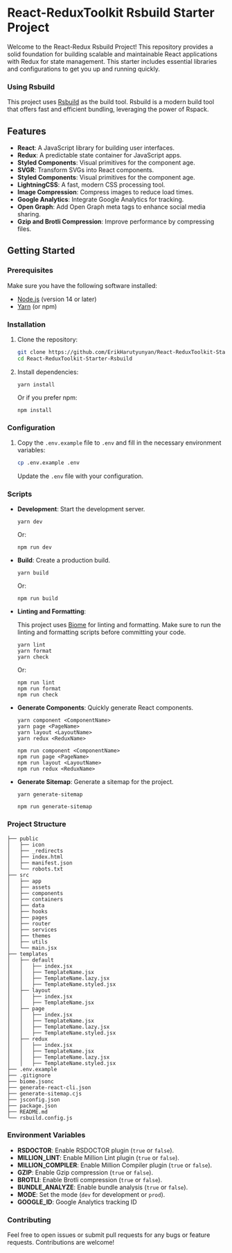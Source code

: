 # React-ReduxToolkit Rsbuild Starter Project

Welcome to the React-Redux Rsbuild Project! This repository provides a solid foundation for building scalable and maintainable React applications with Redux for state management. This starter includes essential libraries and configurations to get you up and running quickly.

### Using Rsbuild

This project uses [Rsbuild](https://rsbuild.dev/) as the build tool. Rsbuild is a modern build tool that offers fast and efficient bundling, leveraging the power of Rspack.

## Features

- **React**: A JavaScript library for building user interfaces.
- **Redux**: A predictable state container for JavaScript apps.
- **Styled Components**: Visual primitives for the component age.
- **SVGR**: Transform SVGs into React components.
- **Styled Components**: Visual primitives for the component age.
- **LightningCSS**: A fast, modern CSS processing tool.
- **Image Compression**: Compress images to reduce load times.
- **Google Analytics**: Integrate Google Analytics for tracking.
- **Open Graph**: Add Open Graph meta tags to enhance social media sharing.
- **Gzip and Brotli Compression**: Improve performance by compressing files.

## Getting Started

### Prerequisites

Make sure you have the following software installed:

- [Node.js](https://nodejs.org/) (version 14 or later)
- [Yarn](https://yarnpkg.com/) (or npm)

### Installation

1. Clone the repository:

   ```bash
   git clone https://github.com/ErikHarutyunyan/React-ReduxToolkit-Starter-Rsbuild.git
   cd React-ReduxToolkit-Starter-Rsbuild
   ```
2.  Install dependencies:

	```properties  
	yarn install
	```
	Or if you prefer npm:

	```properties  
	npm install
	```

### Configuration

1.  Copy the `.env.example` file to `.env` and fill in the necessary environment variables:

	```bash
	cp .env.example .env
	```
	Update the `.env` file with your configuration.
    

### Scripts

* **Development**: Start the development server.
    
	```properties  
	yarn dev
	```
	Or:

	```properties  
	npm run dev
	```
    
* **Build**: Create a production build.
    
	```properties  
	yarn build
	```
	Or:

	```properties  
	npm run build
	```
    
* **Linting and Formatting**:

	This project uses [Biome](https://biomejs.dev/) for linting and formatting. Make sure to run the linting and formatting scripts before committing your code.

	```properties  
	yarn lint
	yarn format
	yarn check
	```
	Or:

	```properties  
	npm run lint
  	npm run format
	npm run check
	```
        
* **Generate Components**: Quickly generate React components.

	```properties
	yarn component <ComponentName>
	yarn page <PageName>
	yarn layout <LayoutName>
	yarn redux <ReduxName>
	```

	```properties
	npm run component <ComponentName>
	npm run page <PageName>
	npm run layout <LayoutName>
	npm run redux <ReduxName>
	```
    
* **Generate Sitemap**: Generate a sitemap for the project.
    
	```properties
	yarn generate-sitemap
	```
	```properties
	npm run generate-sitemap
	```
    
### Project Structure
```
├── public
│   ├── icon
│   ├── _redirects
│   ├── index.html
│   ├── manifest.json
│   └── robots.txt
├── src
│   ├── app
│   ├── assets
│   ├── components
│   ├── containers
│   ├── data
│   ├── hooks
│   ├── pages
│   ├── router
│   ├── services
│   ├── themes
│   ├── utils
│   └── main.jsx
├── templates
│   ├── default
│   │   ├── index.jsx
│   │   ├── TemplateName.jsx
│   │   ├── TemplateName.lazy.jsx
│   │   ├── TemplateName.styled.jsx
│   ├── layout
│   │   ├── index.jsx
│   │   ├── TemplateName.jsx
│   ├── page
│   │   ├── index.jsx
│   │   ├── TemplateName.jsx
│   │   ├── TemplateName.lazy.jsx
│   │   ├── TemplateName.styled.jsx
│   ├── redux
│   │   ├── index.jsx
│   │   ├── TemplateName.jsx
│   │   ├── TemplateName.lazy.jsx
│   │   ├── TemplateName.styled.jsx
├── .env.example
├── .gitignore
├── biome.jsonc
├── generate-react-cli.json
├── generate-sitemap.cjs
├── jsconfig.json
├── package.json
├── README.md
└── rsbuild.config.js
```
### Environment Variables

* **RSDOCTOR**: Enable RSDOCTOR plugin (`true` or `false`).
* **MILLION_LINT**: Enable Million Lint plugin (`true` or `false`).
* **MILLION_COMPILER**: Enable Million Compiler plugin (`true` or `false`).
* **GZIP**: Enable Gzip compression (`true` or `false`).
* **BROTLI**: Enable Brotli compression (`true` or `false`).
* **BUNDLE_ANALYZE**: Enable bundle analysis (`true` or `false`).
* **MODE**: Set the mode (`dev` for development or `prod`).
* **GOOGLE_ID**: Google Analytics tracking ID

### Contributing

Feel free to open issues or submit pull requests for any bugs or feature requests. Contributions are welcome!
